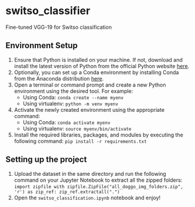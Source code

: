 # switso_classifier
Fine-tuned VGG-19 for Switso classification

## Environment Setup
1. Ensure that Python is installed on your machine. If not, download and install the latest version of Python from the official Python website [here](https://www.python.org).
2. Optionally, you can set up a Conda environment by installing Conda from the Anaconda distribution [here](https://www.anaconda.com/products/individual).
3. Open a terminal or command prompt and create a new Python environment using the desired tool. For example:
    - Using Conda: `conda create --name myenv`
    - Using virtualenv: `python -m venv myenv`
4. Activate the newly created environment using the appropriate command:
    - Using Conda: `conda activate myenv`
    - Using virtualenv: `source myenv/bin/activate`
5. Install the required libraries, packages, and modules by executing the following command:
`pip install -r requirements.txt`

## Setting up the project
1. Upload the dataset in the same directory and run the following command on your Jupyter Notebook to extract all the zipped folders:
`import zipfile
with zipfile.ZipFile("all_doggo_img_folders.zip", 'r') as zip_ref:
    zip_ref.extractall(".")`
2. Open the `switso_classification.ipynb` notebook and enjoy!
